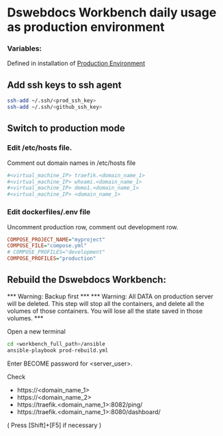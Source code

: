 # Dswebdocs Workbench daily usage as production environment

### Variables: 
Defined in installation of [Production Environment](install-prod-2404.md)


## Add ssh keys to ssh agent

```bash
ssh-add ~/.ssh/<prod_ssh_key>
ssh-add ~/.ssh/<github_ssh_key>
```

## Switch to production mode

### Edit /etc/hosts file. 
Comment out domain names in /etc/hosts file

```bash
#<virtual_machine_IP> traefik.<domain_name_1>
#<virtual_machine_IP> whoami.<domain_name_1>
#<virtual_machine_IP> demo1.<domain_name_1>
#<virtual_machine_IP> <domain_name_1>
```

### Edit dockerfiles/.env file

Uncomment production row, comment out development row.
```ini
COMPOSE_PROJECT_NAME="myproject"
COMPOSE_FILE="compose.yml"
# COMPOSE_PROFILES="development"
COMPOSE_PROFILES="production"
```

## Rebuild the Dswebdocs Workbench:

*** Warning: Backup first ***
*** Warning: All DATA on production server will be deleted. This step will stop all the containers, and delete all the volumes of those containers. You will lose all the state saved in those volumes. ***

Open a new terminal

```bash
cd <workbench_full_path>/ansible
ansible-playbook prod-rebuild.yml
```

Enter BECOME password for <server_user>.

Check
- https://<domain_name_1>
- https://<domain_name_2>
- https://traefik.<domain_name_1>:8082/ping/
- https://traefik.<domain_name_1>:8080/dashboard/

( Press [Shift]+[F5] if necessary )
